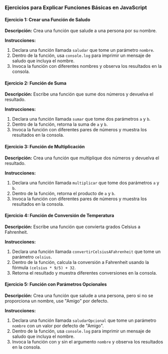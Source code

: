 ### Ejercicios para Explicar Funciones Básicas en JavaScript

#### Ejercicio 1: Crear una Función de Saludo
**Descripción:**
Crea una función que salude a una persona por su nombre.

**Instrucciones:**
1. Declara una función llamada `saludar` que tome un parámetro `nombre`.
2. Dentro de la función, usa `console.log` para imprimir un mensaje de saludo que incluya el nombre.
3. Invoca la función con diferentes nombres y observa los resultados en la consola.

#### Ejercicio 2: Función de Suma
**Descripción:**
Escribe una función que sume dos números y devuelva el resultado.

**Instrucciones:**
1. Declara una función llamada `sumar` que tome dos parámetros `a` y `b`.
2. Dentro de la función, retorna la suma de `a` y `b`.
3. Invoca la función con diferentes pares de números y muestra los resultados en la consola.

#### Ejercicio 3: Función de Multiplicación
**Descripción:**
Crea una función que multiplique dos números y devuelva el resultado.

**Instrucciones:**
1. Declara una función llamada `multiplicar` que tome dos parámetros `a` y `b`.
2. Dentro de la función, retorna el producto de `a` y `b`.
3. Invoca la función con diferentes pares de números y muestra los resultados en la consola.

#### Ejercicio 4: Función de Conversión de Temperatura
**Descripción:**
Escribe una función que convierta grados Celsius a Fahrenheit.

**Instrucciones:**
1. Declara una función llamada `convertirCelsiusAFahrenheit` que tome un parámetro `celsius`.
2. Dentro de la función, calcula la conversión a Fahrenheit usando la fórmula `(celsius * 9/5) + 32`.
3. Retorna el resultado y muestra diferentes conversiones en la consola.

#### Ejercicio 5: Función con Parámetros Opcionales
**Descripción:**
Crea una función que salude a una persona, pero si no se proporciona un nombre, use "Amigo" por defecto.

**Instrucciones:**
1. Declara una función llamada `saludarOpcional` que tome un parámetro `nombre` con un valor por defecto de "Amigo".
2. Dentro de la función, usa `console.log` para imprimir un mensaje de saludo que incluya el nombre.
3. Invoca la función con y sin el argumento `nombre` y observa los resultados en la consola.

